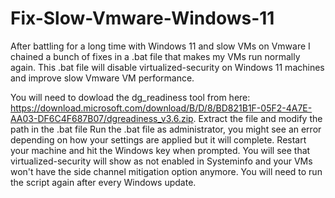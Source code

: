 # Fix-Slow-Vmware-Windows-11
After battling for a long time with Windows 11 and slow VMs on Vmware I chained a bunch of fixes in a .bat file that makes my VMs run normally again.
This .bat file will disable virtualized-security on Windows 11 machines and improve slow Vmware VM performance.

You will need to dowload the dg_readiness tool from here: https://download.microsoft.com/download/B/D/8/BD821B1F-05F2-4A7E-AA03-DF6C4F687B07/dgreadiness_v3.6.zip.
Extract the file and modify the path in the .bat file
Run the .bat file as administrator, you might see an error depending on how your settings are applied but it will complete.
Restart your machine and hit the Windows key when prompted. 
You will see that virtualized-security will show as not enabled in Systeminfo and your VMs won't have the side channel mitigation option anymore.
You will need to run the script again after every Windows update.
